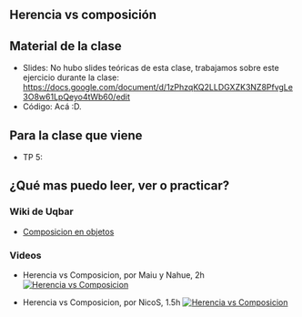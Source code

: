 ## Herencia vs composición

## Material de la clase

- Slides: No hubo slides teóricas de esta clase, trabajamos sobre este ejercicio durante la clase: https://docs.google.com/document/d/1zPhzqKQ2LLDGXZK3NZ8PfvgLe3O8w61LpQeyo4tWb60/edit
- Código: Acá :D.

## Para la clase que viene

- TP 5: 

## ¿Qué mas puedo leer, ver o practicar?

### Wiki de Uqbar

- [Composicion en objetos](https://wiki.uqbar.org/wiki/articles/composicion--oop-.html)

### Videos

- Herencia vs Composicion, por Maiu y Nahue, 2h
[![Herencia vs Composicion](https://img.youtube.com/vi/ICPUh7GgHDc/0.jpg)](https://youtu.be/ICPUh7GgHDc "Herencia vs Composicion")

- Herencia vs Composicion, por NicoS, 1.5h
[![Herencia vs Composicion](https://img.youtube.com/vi/Hh0PmVQ28xU/0.jpg)](https://youtu.be/Hh0PmVQ28xU "Herencia vs Composicion")
